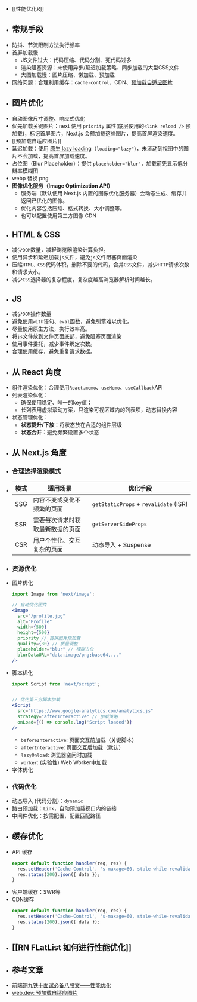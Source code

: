 - [[性能优化R]]
- ## 常规手段
- 防抖、节流限制方法执行频率
- 首屏加载慢
	- JS文件过大：代码压缩、代码分割、死代码过多
	- 渲染阻塞资源：未使用异步/延迟加载策略、同步加载的大型CSS文件
	- 大图加载慢：图片压缩、懒加载、预加载
- 网络问题：合理利用缓存：`cache-control`、CDN、[预加载自适应图片](https://web.dev/articles/preload-responsive-images?hl=zh-cn)
- ## 图片优化
- 自动图像尺寸调整、响应式优化
- 优先加载关键图片：next 使用 `priority` 属性(底层使用的`<link reload />` 预加载)，标记首屏图片，Next.js 会预加载这些图片，提高首屏渲染速度。
- [[预加载自适应图片]]
- 延迟加载：使用 [原生 lazy loading](https://developer.mozilla.org/en-US/docs/Web/Performance/Lazy_loading)（`loading="lazy"`），未滚动到视图中的图片不会加载，提高首屏加载速度。
- 占位图（Blur Placeholder）：提供 `placeholder="blur"`，加载前先显示低分辨率模糊图
- webp 替换 png
- **图像优化服务（Image Optimization API）**
	- 服务端（默认使用 Next.js 内置的图像优化服务器）会动态生成、缓存并返回已优化的图像。
	- 优化内容包括压缩、格式转换、大小调整等。
	- 也可以配置使用第三方图像 CDN
- ## HTML & CSS
- 减少`DOM`数量，减轻浏览器渲染计算负担。
- 使用异步和延迟加载`js`文件，避免`js`文件阻塞页面渲染
- 压缩`HTML、CSS`代码体积，删除不要的代码，合并`CSS`文件，减少`HTTP`请求次数和请求大小。
- 减少`CSS`选择器的复杂程度，复杂度越高浏览器解析时间越长。
- ## JS
- 减少`DOM`操作数量
- 避免使用`with`语句、`eval`函数，避免引擎难以优化。
- 尽量使用原生方法，执行效率高。
- 将`js`文件放到文件页面底部，避免阻塞页面渲染
- 使用事件委托，减少事件绑定次数。
- 合理使用缓存，避免重复请求数据。
- ## 从 React 角度
- 组件渲染优化：合理使用`React.memo`、`useMemo`、`useCallback`API
- 列表渲染优化：
	- 确保使用稳定、唯一的key值；
	- 长列表用虚拟滚动方案，只渲染可视区域内的列表项，动态替换内容
- 状态管理优化：
	- **状态提升/下放**：将状态放在合适的组件层级
	- **状态合并**：避免频繁设置多个状态
- ## 从 Next.js 角度
- ### 合理选择渲染模式
- | 模式 | 适用场景 | 优化手段 |
  | ---- | ---- | ---- |
  | SSG | 内容不变或变化不频繁的页面 | `getStaticProps` + `revalidate` (ISR) |
  | SSR | 需要每次请求时获取最新数据的页面 | `getServerSideProps` |
  | CSR | 用户个性化、交互复杂的页面 | 动态导入 + Suspense |
- ### 资源优化
- 图片优化
  ```jsx
  import Image from 'next/image';
  
  // 自动优化图片
  <Image
    src="/profile.jpg"
    alt="Profile"
    width={500}
    height={500}
    priority // 首屏图片预加载
    quality={80} // 质量调整
    placeholder="blur" // 模糊占位
    blurDataURL="data:image/png;base64,..."
  />
  ```
- 脚本优化
  ```jsx
  import Script from 'next/script';
  
  
  // 优化第三方脚本加载
  <Script
    src="https://www.google-analytics.com/analytics.js"
    strategy="afterInteractive" // 加载策略
    onLoad={() => console.log('Script loaded')}
  />
  ```
	- `beforeInteractive`: 页面交互前加载（关键脚本）
	- `afterInteractive`: 页面交互后加载（默认）
	- `lazyOnload`: 浏览器空闲时加载
	- `worker`: (实验性) Web Worker中加载
- 字体优化
- ### 代码优化
- 动态导入 (代码分割)：`dynamic`
- 路由预加载：`Link`，自动预加载视口内的链接
- 中间件优化：按需配置，配置匹配路径
- ## 缓存优化
- API 缓存
  ```JavaScript
  export default function handler(req, res) {
    res.setHeader('Cache-Control', 's-maxage=60, stale-while-revalidate=120');
    res.status(200).json({ data });
  }
  ```
- 客户端缓存：SWR等
- CDN缓存
  ```JavaScript
  export default function handler(req, res) {
    res.setHeader('Cache-Control', 's-maxage=60, stale-while-revalidate=120');
    res.status(200).json({ data });
  }
  ```
- ## [[RN FLatList 如何进行性能优化]]
- ## 参考文章
- [前端铜九铁十面试必备八股文——性能优化](https://juejin.cn/post/7273119689185673253)
- [web.dev: 预加载自适应图片](https://web.dev/articles/preload-responsive-images?hl=zh-cn)